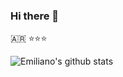 ### Hi there 👋
:argentina: :star::star::star:

![Emiliano's github stats](https://github-readme-stats.vercel.app/api?username=eosierra&count_private=true&show_icons=true&theme=dark)
